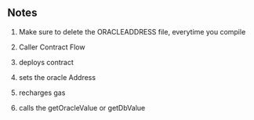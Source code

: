 ## Notes
1. Make sure to delete the ORACLEADDRESS file, everytime you compile 

2. Caller Contract Flow
  1. deploys contract
  2. sets the oracle Address
  3. recharges gas 
  4. calls the getOracleValue or getDbValue